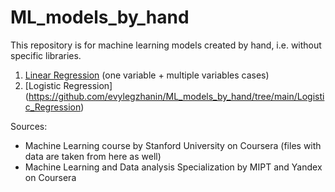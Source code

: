 # ML_models_by_hand
This repository is for machine learning models created by hand, i.e. without specific libraries. 

1. [Linear Regression](https://github.com/evylegzhanin/ML_models_by_hand/tree/main/Linear_Regression) (one variable + multiple variables cases)
2. [Logistic Regression] (https://github.com/evylegzhanin/ML_models_by_hand/tree/main/Logistic_Regression)
  
Sources: 
  - Machine Learning course by Stanford University on Coursera (files with data are taken from here as well)
  - Machine Learning and Data analysis Specialization by MIPT and Yandex on Coursera
